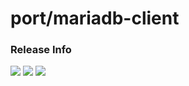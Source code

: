 # port/mariadb-client

### Release Info
[![](https://images.microbadger.com/badges/version/port/mariadb-client.svg)](http://microbadger.com/images/port/mariadb-client "Image info @ microbadger.com")
[![](https://images.microbadger.com/badges/image/port/mariadb-client.svg)](http://microbadger.com/images/port/mariadb-client "Image info @ microbadger.com")
[![](https://images.microbadger.com/badges/commit/port/mariadb-client.svg)](http://microbadger.com/images/port/mariadb-client "Image info @ microbadger.com")
